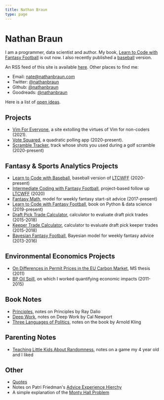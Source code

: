 ```yaml
---
title: Nathan Braun
type: page
---
```


# Nathan Braun

I am a programmer, data scientist and author. My book, [Learn to Code with
Fantasy Football](https://fantasycoding.com?utm_source=nathanbraun&utm_content=home&utm_medium=organic&utm_campaign=writeup) is out now. I also recently
published a [baseball](https://codebaseball.com?utm_source=nathanbraun&utm_content=home&utm_medium=organic&utm_campaign=writeup) version.

An RSS feed of this site is available
[here](https://nathanbraun.com/feed.xml). Other places to find me:

- Email: [nate@nathanbraun.com](mailto:nate@nathanbraun.com)
- Twitter: [@nathanbraun](https://twitter.com/nathanbraun)
- Github: [@nathanbraun](https://github.com/nathanbraun)
- Goodreads: [@nathanbraun](https://www.goodreads.com/review/list/150191?order=d&sort=date_added)

Here is a list of [open ideas](ideas).

## Projects
- [Vim For Everyone](vim), a site extolling the virtues of Vim for non-coders (2021).
- [Vote Squared](voting), a quadratic polling app (2020-present).
- [Scramble Tracker](scramble), track whose shots you used during a golf scramble (2020-present)

## Fantasy & Sports Analytics Projects
- [Learn to Code with Baseball](baseball), baseball version of [LTCWFF](ltcwff) (2020-present)
- [Intermediate Coding with Fantasy Football](intermediate), project-based follow up [LTCWFF](ltcwff) (2020)
- [Fantasy Math](fantasymath), model for weekly fantasy start-sit advice (2017-present)
- [Learn to Code with Fantasy Football](ltcwff), book on Python & data science (2019-present)
- [Draft Pick Trade Calculator](pickcalculator), calculator to evaluate draft pick trades (2015-2018)
- [Keeper Trade Calculator](keepercalculator), calculator to evaluate draft pick keeper trades (2015-2018)
- [Bayesian Fantasy Football](bayesian-fantasy-football), Bayesian model for weekly fantasy advice (2013-2016)

## Environmental Economics Projects
- [On Differences in Permit Prices in the EU Carbon Market](eu-carbon-market), MS thesis (2011)
- [BP Oil Spill](oil-spill), on which I worked quantifying economic impacts (2011-2015)

## Book Notes
- [Principles](books/principles), notes on Principles by Ray Dalio
- [Deep Work](books/deepwork), notes on Deep Work by Cal Newport
- [Three Languages of Politics](books/politics), notes on the book by Arnold Kling

## Parenting Notes
- [Teaching Little Kids About Randomness](parenting/randomness), notes on a game my 4 year old and I liked 

## Other
- [Quotes](quotes)
- Notes on Patri Friedman's [Advice Experience Hierchy](advice)
- A simple explanation of the [Monty Hall Problem](monty-hall)
